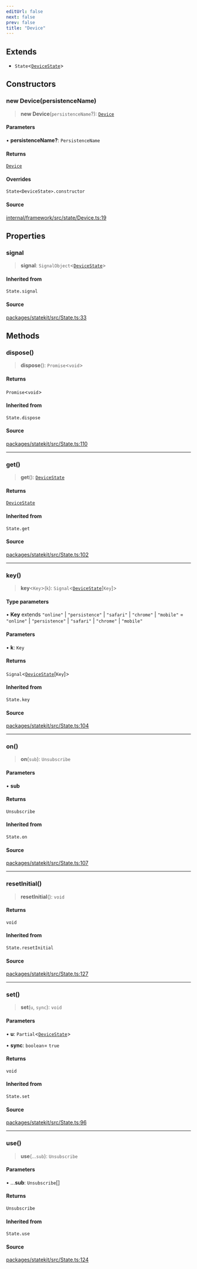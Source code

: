 ```yaml
---
editUrl: false
next: false
prev: false
title: "Device"
---
```


## Extends

- `State`\<[`DeviceState`](../type-aliases/DeviceState.md)\>

## Constructors

### new Device(persistenceName)

> **new Device**(`persistenceName`?): [`Device`](Device.md)

#### Parameters

• **persistenceName?**: `PersistenceName`

#### Returns

[`Device`](Device.md)

#### Overrides

`State<DeviceState>.constructor`

#### Source

[internal/framework/src/state/Device.ts:19](https://github.com/nodenogg-in/alpha-p2p/blob/2cff8cc/internal/framework/src/state/Device.ts#L19)

## Properties

### signal

> **signal**: `SignalObject`\<[`DeviceState`](../type-aliases/DeviceState.md)\>

#### Inherited from

`State.signal`

#### Source

[packages/statekit/src/State.ts:33](https://github.com/nodenogg-in/alpha-p2p/blob/2cff8cc/packages/statekit/src/State.ts#L33)

## Methods

### dispose()

> **dispose**(): `Promise`\<`void`\>

#### Returns

`Promise`\<`void`\>

#### Inherited from

`State.dispose`

#### Source

[packages/statekit/src/State.ts:110](https://github.com/nodenogg-in/alpha-p2p/blob/2cff8cc/packages/statekit/src/State.ts#L110)

***

### get()

> **get**(): [`DeviceState`](../type-aliases/DeviceState.md)

#### Returns

[`DeviceState`](../type-aliases/DeviceState.md)

#### Inherited from

`State.get`

#### Source

[packages/statekit/src/State.ts:102](https://github.com/nodenogg-in/alpha-p2p/blob/2cff8cc/packages/statekit/src/State.ts#L102)

***

### key()

> **key**\<`Key`\>(`k`): `Signal`\<[`DeviceState`](../type-aliases/DeviceState.md)\[`Key`\]\>

#### Type parameters

• **Key** extends `"online"` \| `"persistence"` \| `"safari"` \| `"chrome"` \| `"mobile"` = `"online"` \| `"persistence"` \| `"safari"` \| `"chrome"` \| `"mobile"`

#### Parameters

• **k**: `Key`

#### Returns

`Signal`\<[`DeviceState`](../type-aliases/DeviceState.md)\[`Key`\]\>

#### Inherited from

`State.key`

#### Source

[packages/statekit/src/State.ts:104](https://github.com/nodenogg-in/alpha-p2p/blob/2cff8cc/packages/statekit/src/State.ts#L104)

***

### on()

> **on**(`sub`): `Unsubscribe`

#### Parameters

• **sub**

#### Returns

`Unsubscribe`

#### Inherited from

`State.on`

#### Source

[packages/statekit/src/State.ts:107](https://github.com/nodenogg-in/alpha-p2p/blob/2cff8cc/packages/statekit/src/State.ts#L107)

***

### resetInitial()

> **resetInitial**(): `void`

#### Returns

`void`

#### Inherited from

`State.resetInitial`

#### Source

[packages/statekit/src/State.ts:127](https://github.com/nodenogg-in/alpha-p2p/blob/2cff8cc/packages/statekit/src/State.ts#L127)

***

### set()

> **set**(`u`, `sync`): `void`

#### Parameters

• **u**: `Partial`\<[`DeviceState`](../type-aliases/DeviceState.md)\>

• **sync**: `boolean`= `true`

#### Returns

`void`

#### Inherited from

`State.set`

#### Source

[packages/statekit/src/State.ts:96](https://github.com/nodenogg-in/alpha-p2p/blob/2cff8cc/packages/statekit/src/State.ts#L96)

***

### use()

> **use**(...`sub`): `Unsubscribe`

#### Parameters

• ...**sub**: `Unsubscribe`[]

#### Returns

`Unsubscribe`

#### Inherited from

`State.use`

#### Source

[packages/statekit/src/State.ts:124](https://github.com/nodenogg-in/alpha-p2p/blob/2cff8cc/packages/statekit/src/State.ts#L124)
